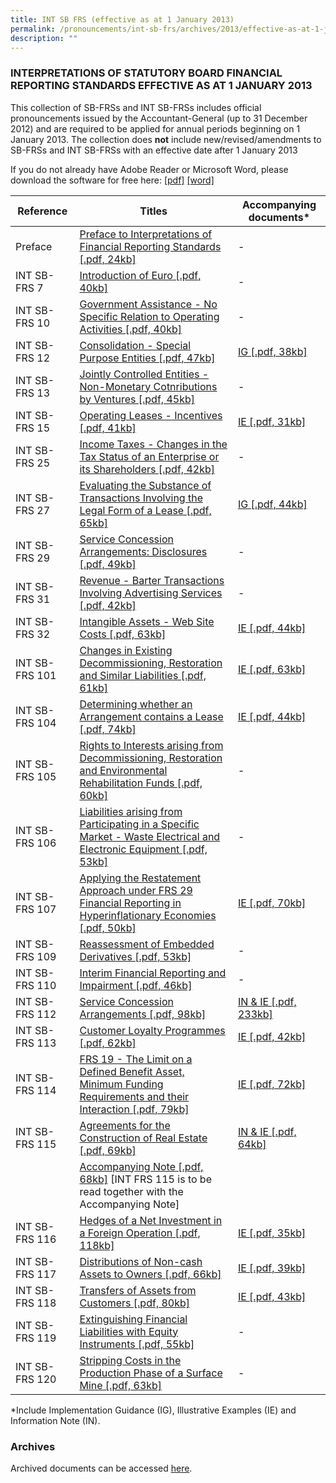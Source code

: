 ```yaml
---
title: INT SB FRS (effective as at 1 January 2013)
permalink: /pronouncements/int-sb-frs/archives/2013/effective-as-at-1-january-2013/
description: ""
---
```

### INTERPRETATIONS OF STATUTORY BOARD FINANCIAL REPORTING STANDARDS EFFECTIVE AS AT 1 JANUARY 2013

  

This collection of SB-FRSs and INT SB-FRSs includes official pronouncements issued by the Accountant-General (up to 31 December 2012) and are required to be applied for annual periods beginning on 1 January 2013. The collection does **not** include new/revised/amendments to SB-FRSs and INT SB-FRSs with an effective date after 1 January 2013

If you do not already have Adobe Reader or Microsoft Word, please download the software for free here: [\[pdf\]](http://www.adobe.com/products/acrobat/readstep2.html) [\[word\]](http://www.microsoft.com/downloads/details.aspx?FamilyID=95e24c87-8732-48d5-8689-ab826e7b8fdf&DisplayLang=en)

| Reference | Titles | Accompanying documents\* |
| --- | --- | --- |
| Preface | [Preface to Interpretations of Financial Reporting Standards [.pdf, 24kb]](/files/Docs/Default%20Source/Int%20Sb%20Frs/Effective%20As%20At%201%20January%202013/int-sbfrs_preface.pdf) | - |
| INT SB-FRS 7 | [Introduction of Euro [.pdf, 40kb]](/files/Docs/Default%20Source/Int%20Sb%20Frs/Effective%20As%20At%201%20January%202013/int-sbfrs-7-(2013).pdf) | - |
| INT SB-FRS 10 | [Government Assistance - No Specific Relation to Operating Activities [.pdf, 40kb]](/files/Docs/Default%20Source/Int%20Sb%20Frs/Effective%20As%20At%201%20January%202013/int-sbfrs-10-(2013).pdf) | - |
| INT SB-FRS 12 | [Consolidation - Special Purpose Entities [.pdf, 47kb]](/files/Docs/Default%20Source/Int%20Sb%20Frs/Effective%20As%20At%201%20January%202013/int-sbfrs-12-(2013).pdf) | [IG [.pdf, 38kb]](/files/Docs/Default%20Source/Int%20Sb%20Frs/Effective%20As%20At%201%20January%202013/int-sbfrs-12-ig-(2013).pdf) |
| INT SB-FRS 13 | [Jointly Controlled Entities - Non-Monetary Cotnributions by Ventures [.pdf, 45kb]](/files/Docs/Default%20Source/Int%20Sb%20Frs/Effective%20As%20At%201%20January%202013/int-sbfrs-13-(2013).pdf) | - |
| INT SB-FRS 15 | [Operating Leases - Incentives [.pdf, 41kb]](/files/Docs/Default%20Source/Int%20Sb%20Frs/Effective%20As%20At%201%20January%202013/int-sbfrs-15-(2013).pdf) | [IE [.pdf, 31kb]](/files/Docs/Default%20Source/Int%20Sb%20Frs/Effective%20As%20At%201%20January%202013/int-sbfrs-15-ie-(2013).pdf) |
| INT SB-FRS 25 | [Income Taxes - Changes in the Tax Status of an Enterprise or its Shareholders [.pdf, 42kb]](/files/Docs/Default%20Source/Int%20Sb%20Frs/Effective%20As%20At%201%20January%202013/int-sbfrs-25-(2013).pdf) | - |
| INT SB-FRS 27 | [Evaluating the Substance of Transactions Involving the Legal Form of a Lease [.pdf, 65kb]](/files/Docs/Default%20Source/Int%20Sb%20Frs/Effective%20As%20At%201%20January%202013/int-sbfrs-27-(2013).pdf) | [IG [.pdf, 44kb]](/files/Docs/Default%20Source/Int%20Sb%20Frs/Effective%20As%20At%201%20January%202013/int-sbfrs-27-ig-(2013).pdf) |
| INT SB-FRS 29 | [Service Concession Arrangements: Disclosures [.pdf, 49kb]](/files/Docs/Default%20Source/Int%20Sb%20Frs/Effective%20As%20At%201%20January%202013/int-sbfrs-29-(2013).pdf) | - |
| INT SB-FRS 31 | [Revenue - Barter Transactions Involving Advertising Services [.pdf, 42kb]](/files/Docs/Default%20Source/Int%20Sb%20Frs/Effective%20As%20At%201%20January%202013/int-sbfrs-31-(2013).pdf) | - |
| INT SB-FRS 32 | [Intangible Assets - Web Site Costs [.pdf, 63kb]](/files/Docs/Default%20Source/Int%20Sb%20Frs/Effective%20As%20At%201%20January%202013/int-sbfrs-32-(2013).pdf) | [IE [.pdf, 44kb]](/files/Docs/Default%20Source/Int%20Sb%20Frs/Effective%20As%20At%201%20January%202013/int-sbfrs-32-ie-(2013).pdf) |
| INT SB-FRS 101 | [Changes in Existing Decommissioning, Restoration and Similar Liabilities [.pdf, 61kb]](/files/Docs/Default%20Source/Int%20Sb%20Frs/Effective%20As%20At%201%20January%202013/int-sbfrs-101-(2013).pdf) | [IE [.pdf, 63kb]](/files/Docs/Default%20Source/Int%20Sb%20Frs/Effective%20As%20At%201%20January%202013/int-sbfrs-101-ie-(2013).pdf) |
| INT SB-FRS 104 | [Determining whether an Arrangement contains a Lease [.pdf, 74kb]](/files/Docs/Default%20Source/Int%20Sb%20Frs/Effective%20As%20At%201%20January%202013/int-sbfrs-104-(2013).pdf) | [IE [.pdf, 44kb]](/files/Docs/Default%20Source/Int%20Sb%20Frs/Effective%20As%20At%201%20January%202013/int-sbfrs-104-ie-(2013).pdf) |
| INT SB-FRS 105 | [Rights to Interests arising from Decommissioning, Restoration and Environmental Rehabilitation Funds [.pdf, 60kb]](/files/Docs/Default%20Source/Int%20Sb%20Frs/Effective%20As%20At%201%20January%202013/int-sbfrs-105-(2013).pdf) | - |
| INT SB-FRS 106 | [Liabilities arising from Participating in a Specific Market - Waste Electrical and Electronic Equipment [.pdf, 53kb]](/files/Docs/Default%20Source/Int%20Sb%20Frs/Effective%20As%20At%201%20January%202013/int-sbfrs-106-(2013).pdf) | - |
| INT SB-FRS 107 | [Applying the Restatement Approach under FRS 29 Financial Reporting in Hyperinflationary Economies [.pdf, 50kb]](/files/Docs/Default%20Source/Int%20Sb%20Frs/Effective%20As%20At%201%20January%202013/int-sbfrs-107-(2013).pdf) | [IE [.pdf, 70kb]](/files/Docs/Default%20Source/Int%20Sb%20Frs/Effective%20As%20At%201%20January%202013/int-sbfrs-107-ie-(2013).pdf) |
| INT SB-FRS 109 | [Reassessment of Embedded Derivatives [.pdf, 53kb]](/files/Docs/Default%20Source/Int%20Sb%20Frs/Effective%20As%20At%201%20January%202013/int-sbfrs-109-(2013).pdf) | - |
| INT SB-FRS 110 | [Interim Financial Reporting and Impairment [.pdf, 46kb]](/files/Docs/Default%20Source/Int%20Sb%20Frs/Effective%20As%20At%201%20January%202013/int-sbfrs-110-(2013).pdf) | - |
| INT SB-FRS 112 | [Service Concession Arrangements [.pdf, 98kb]](/files/Docs/Default%20Source/Int%20Sb%20Frs/Effective%20As%20At%201%20January%202013/int-sbfrs-112-(2013).pdf) | [IN & IE [.pdf, 233kb]](/files/Docs/Default%20Source/Int%20Sb%20Frs/Effective%20As%20At%201%20January%202013/int-sbfrs-112-info-note-and-ie-(2013).pdf) |
| INT SB-FRS 113 | [Customer Loyalty Programmes [.pdf, 62kb]](/files/Docs/Default%20Source/Int%20Sb%20Frs/Effective%20As%20At%201%20January%202013/int-sbfrs-113-(2013).pdf) | [IE [.pdf, 42kb]](/files/Docs/Default%20Source/Int%20Sb%20Frs/Effective%20As%20At%201%20January%202013/int-sbfrs-113-ie-(2013).pdf) |
| INT SB-FRS 114 | [FRS 19 - The Limit on a Defined Benefit Asset, Minimum Funding Requirements and their Interaction [.pdf, 79kb]](/files/Docs/Default%20Source/Int%20Sb%20Frs/Effective%20As%20At%201%20January%202013/int-sbfrs-114-(2013).pdf) | [IE [.pdf, 72kb]](/files/Docs/Default%20Source/Int%20Sb%20Frs/Effective%20As%20At%201%20January%202013/int-sbfrs-114-ie-(2013).pdf) |
| INT SB-FRS 115 | [Agreements for the Construction of Real Estate [.pdf, 69kb]](/files/Docs/Default%20Source/Int%20Sb%20Frs/Effective%20As%20At%201%20January%202013/int-sbfrs-115-(2013).pdf) | [IN & IE [.pdf, 64kb]](/files/Docs/Default%20Source/Int%20Sb%20Frs/Effective%20As%20At%201%20January%202013/int-sbfrs-115-info-note-and-ie-(2013).pdf) |
| | [Accompanying Note [.pdf, 68kb]](/files/Docs/Default%20Source/Int%20Sb%20Frs/Effective%20As%20At%201%20January%202013/int-sbfrs-115-an-(2013).pdf)                                                \[INT FRS 115 is to be read together with the Accompanying Note\]| | |
| INT SB-FRS 116 | [Hedges of a Net Investment in a Foreign Operation [.pdf, 118kb]](/files/Docs/Default%20Source/Int%20Sb%20Frs/Effective%20As%20At%201%20January%202013/int-sbfrs-116-(2013).pdf) | [IE [.pdf, 35kb]](/files/Docs/Default%20Source/Int%20Sb%20Frs/Effective%20As%20At%201%20January%202013/int-sbfrs-116-ie-(2013).pdf) |
| INT SB-FRS 117 | [Distributions of Non-cash Assets to Owners [.pdf, 66kb]](/files/Docs/Default%20Source/Int%20Sb%20Frs/Effective%20As%20At%201%20January%202013/int-sbfrs-117-(2013).pdf) | [IE [.pdf, 39kb]](/files/Docs/Default%20Source/Int%20Sb%20Frs/Effective%20As%20At%201%20January%202013/int-sbfrs-117-ie-(2013).pdf) |
| INT SB-FRS 118 | [Transfers of Assets from Customers [.pdf, 80kb]](/files/Docs/Default%20Source/Int%20Sb%20Frs/Effective%20As%20At%201%20January%202013/int-sbfrs-118-(2013).pdf) | [IE [.pdf, 43kb]](/files/Docs/Default%20Source/Int%20Sb%20Frs/Effective%20As%20At%201%20January%202013/int-sbfrs-118-ie-(2013).pdf) |
| INT SB-FRS 119 | [Extinguishing Financial Liabilities with Equity Instruments [.pdf, 55kb]](/files/Docs/Default%20Source/Int%20Sb%20Frs/Effective%20As%20At%201%20January%202013/int-sbfrs-119-(2013).pdf) | - |
| INT SB-FRS 120 | [Stripping Costs in the Production Phase of a Surface Mine [.pdf, 63kb]](/files/Docs/Default%20Source/Int%20Sb%20Frs/Effective%20As%20At%201%20January%202013/int-sbfrs-120-(2013).pdf) | - |

\*Include Implementation Guidance (IG), Illustrative Examples (IE) and Information Note (IN).

### Archives 


Archived documents can be accessed [here](/pronouncements/interpretations-of-sb-frs/archives/).